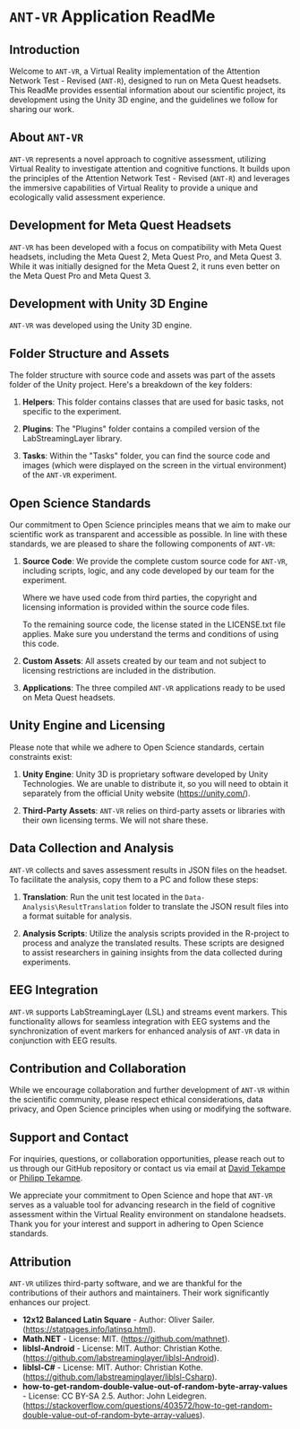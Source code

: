 # `ANT-VR` Application ReadMe

## Introduction

Welcome to `ANT-VR`, a Virtual Reality implementation of the Attention Network Test - Revised (`ANT-R`), designed to run on Meta Quest headsets. This ReadMe provides essential information about our scientific project, its development using the Unity 3D engine, and the guidelines we follow for sharing our work.

## About `ANT-VR`

`ANT-VR` represents a novel approach to cognitive assessment, utilizing Virtual Reality to investigate attention and cognitive functions. It builds upon the principles of the Attention Network Test - Revised (`ANT-R`) and leverages the immersive capabilities of Virtual Reality to provide a unique and ecologically valid assessment experience.

## Development for Meta Quest Headsets

`ANT-VR` has been developed with a focus on compatibility with Meta Quest headsets, including the Meta Quest 2, Meta Quest Pro, and Meta Quest 3. While it was initially designed for the Meta Quest 2, it runs even better on the Meta Quest Pro and Meta Quest 3.

## Development with Unity 3D Engine

`ANT-VR` was developed using the Unity 3D engine.

## Folder Structure and Assets

The folder structure with source code and assets was part of the assets folder of the Unity project. Here's a breakdown of the key folders:

1. **Helpers**: This folder contains classes that are used for basic tasks, not specific to the experiment.

2. **Plugins**: The "Plugins" folder contains a compiled version of the LabStreamingLayer library.

3. **Tasks**: Within the "Tasks" folder, you can find the source code and images (which were displayed on the screen in the virtual environment) of the `ANT-VR` experiment.

## Open Science Standards

Our commitment to Open Science principles means that we aim to make our scientific work as transparent and accessible as possible. In line with these standards, we are pleased to share the following components of `ANT-VR`:

1. **Source Code**: We provide the complete custom source code for `ANT-VR`, including scripts, logic, and any code developed by our team for the experiment.

   Where we have used code from third parties, the copyright and licensing information is provided within the source code files.
   
   To the remaining source code, the license stated in the LICENSE.txt file applies. Make sure you understand the terms and conditions of using this code.

2. **Custom Assets**: All assets created by our team and not subject to licensing restrictions are included in the distribution.

3. **Applications**: The three compiled `ANT-VR` applications ready to be used on Meta Quest headsets.

## Unity Engine and Licensing

Please note that while we adhere to Open Science standards, certain constraints exist:

1. **Unity Engine**: Unity 3D is proprietary software developed by Unity Technologies. We are unable to distribute it, so you will need to obtain it separately from the official Unity website (https://unity.com/).

2. **Third-Party Assets**: `ANT-VR` relies on third-party assets or libraries with their own licensing terms. We will not share these.

## Data Collection and Analysis

`ANT-VR` collects and saves assessment results in JSON files on the headset. To facilitate the analysis, copy them to a PC and follow these steps:

1. **Translation**: Run the unit test located in the `Data-Analysis\ResultTranslation` folder to translate the JSON result files into a format suitable for analysis.

2. **Analysis Scripts**: Utilize the analysis scripts provided in the R-project to process and analyze the translated results. These scripts are designed to assist researchers in gaining insights from the data collected during experiments.

## EEG Integration

`ANT-VR` supports LabStreamingLayer (LSL) and streams event markers. This functionality allows for seamless integration with EEG systems and the synchronization of event markers for enhanced analysis of `ANT-VR` data in conjunction with EEG results.

## Contribution and Collaboration

While we encourage collaboration and further development of `ANT-VR` within the scientific community, please respect ethical considerations, data privacy, and Open Science principles when using or modifying the software.

## Support and Contact

For inquiries, questions, or collaboration opportunities, please reach out to us through our GitHub repository or contact us via email at [David Tekampe](mailto:davidtekampe@icloud.com) or [Philipp Tekampe](mailto:tekampe@outlook.com).

We appreciate your commitment to Open Science and hope that `ANT-VR` serves as a valuable tool for advancing research in the field of cognitive assessment within the Virtual Reality environment on standalone headsets. Thank you for your interest and support in adhering to Open Science standards.

## Attribution

`ANT-VR` utilizes third-party software, and we are thankful for the contributions of their authors and maintainers. Their work significantly enhances our project.

- **12x12 Balanced Latin Square** - Author: Oliver Sailer. (<https://statpages.info/latinsq.html>).
- **Math.NET** - License: MIT. (<https://github.com/mathnet>).
- **liblsl-Android** - License: MIT. Author: Christian Kothe. (<https://github.com/labstreaminglayer/liblsl-Android>).
- **liblsl-C#** - License: MIT. Author: Christian Kothe. (<https://github.com/labstreaminglayer/liblsl-Csharp>).
- **how-to-get-random-double-value-out-of-random-byte-array-values** - License: CC BY-SA 2.5. Author: John Leidegren. (<https://stackoverflow.com/questions/403572/how-to-get-random-double-value-out-of-random-byte-array-values>).